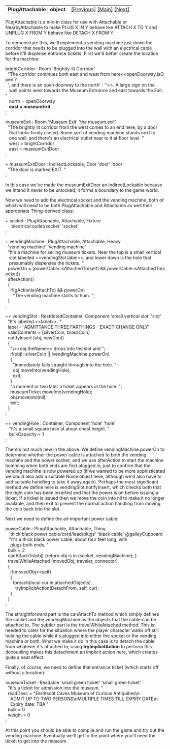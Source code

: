 <table width="100%" data-border="0" data-cellspacing="0"
data-cellpadding="3" data-bgcolor="#C0C0C0">
<colgroup>
<col style="width: 50%" />
<col style="width: 50%" />
</colgroup>
<tbody>
<tr>
<td style="text-align: left;"><strong>PlugAttachable : object<br />
</strong></td>
<td style="text-align: right;"><a
href="nearbyattachable.htm">[Previous]</a> <a
href="generalintroduction.htm">[Main]</a> <a
href="permanentattachment.htm">[Next]</a></td>
</tr>
</tbody>
</table>

  
PlugAttachable is a mix-in class for use with Attachable or
NearbyAttachable to make PLUG X IN Y behave like ATTACH X TO Y and
UNPLUG X FROM Y behave like DETACH X FROM Y.  
  
To demonstrate this, we'll implement a vending machine just down the
corridor that needs to be plugged into the wall with an electrical cable
before it'll dispense entrance tickets. First we'd better create the
location for the machine:  
  
brightCorridor : Room 'Brightly-lit Corridor'  
  "The corridor continues both east and west from here\<\<openDoorway.isOpen ?  
  ', and there is an open doorway to the north' : ''\>\>. A large sign on the  
   wall points west towards the Museum Entrance and east towards the Exit. "  
   north = openDoorway  
   **east = museumExit**  
;  
  
museumExit : Room 'Museum Exit' 'the museum exit'  
  "The brightly lit corridor from the west comes to an end here, by a door  
   that looks firmly closed. Some sort of vending machine stands next to  
   one wall, and there's an electrical outlet near to it at floor level. "  
   west = brightCorridor  
   east = museumExitDoor  
;  
  
+ museumExitDoor : IndirectLockable, Door 'door' 'door'  
  "The door is marked EXIT. "  
;  
  
In this case we've made the museumExitDoor an IndirectLockable because
we intend it never to be unlocked; it forms a boundary to the game
world.  
  
Now we need to add the electrical socket and the vending machine, both
of which will need to be both PlugAttachable and Attachable as well
their appropriate Thing-derived class:  
  
+ socket : PlugAttachable, Attachable, Fixture  
    'electrical outlet/socket' 'socket'  
;  
  
+ vendingMachine : PlugAttachable, Attachable, Heavy  
  'vending machine' 'vending machine'  
  "It's a machine for selling museum tickets. Near the top is a small vertical  
   slot labelled \<\<vendingSlot.label\>\>, and lower down is the hole that  
   presumably dispenses the tickets. "  
  powerOn = (powerCable.isAttachedTo(self) && powerCable.isAttachedTo(socket))   
  afterAction()  
  {  
    if(gActionIs(AttachTo) && powerOn)  
      "The vending machine starts to hum. ";  
  }  
;  
  
++ vendingSlot : RestrictedContainer, Component 'small vertical slot' 'slot'  
  "It's labelled \<\<label\>\>. "  
  label = 'ADMITTANCE THREE FARTHINGS - EXACT CHANGE ONLY'  
  validContents = \[silverCoin, brassCoin\]  
  notifyInsert (obj, newCont)  
  {  
    "\\\<\<obj.theName\>\> drops into the slot and ";  
    if(obj!=silverCoin \|\| !vendingMachine.powerOn)  
    {  
      "immediately falls straight through into the hole. ";  
      obj.moveInto(vendingHole);  
      exit;  
    }  
    "a moment or two later a ticket appears in the hole. ";  
    museumTicket.moveInto(vendingHole);    
    obj.moveInto(nil);  
    exit;  
  }  
;  
  
++ vendingHole : Container, Component 'hole' 'hole'  
   "It's a small square hole at about chest height. "  
   bulkCapacity = 1     
;  
  
There's not much new in the above. We define vendingMachine.powerOn to
determine whether the power cable is attached to both the vending
machine and the power socket, and we use afterAction to start the
machine humming when both ends are first plugged in, just to confirm
that the vending machine is now powered up (if we wanted to be more
sophisticated we could also add a suitable Noise object here, although
we'd also have to add suitable handling to take it away again). Perhaps
the most significant method we define here is vendingSlot.notifyInsert,
which checks both that the right coin has been inserted and that the
power is on before issuing a ticket. If a ticket is issued then we move
the coin into nil to make it no longer available, and then exit to
prevent the normal action handling from moving the coin back into the
slot.  
  
Next we need to define the all-important power cable:  
  
powerCable : PlugAttachable, Attachable, Thing   
   'thick black power cable/cord/lead/plugs' 'black cable' @galleyCupboard  
   "It's a thick black power cable, about four feet long, with  
    plugs both ends. "  
  bulk = 2   
  canAttachTo(obj) {return obj is in (socket, vendingMachine); }  
  travelWhileAttached (movedObj, traveler, connector)  
  {  
    if(movedObj==self)  
    {  
      foreach(local cur in attachedObjects)        
        tryImplicitAction(DetachFrom, self, cur);        
    }  
  }  
;  
  
The straightforward part is the canAttachTo method which simply defines
the socket and the vendingMachine as the objects that the cable can be
attached to. The subtler part is the travelWhileAttached method. This is
needed to cater for the situation where the player character walks off
still holding the cable while it's plugged into either the socket or the
vending machine or both. What we make it do in this case is to detach
the cable from whatever it's attached to; using **tryImplicitAction** to
perform this decoupling makes this detachment an implicit action here,
which creates quite a neat effect.  
  
Finally, of course, we need to define that entrance ticket (which starts
off without a location):  
  
museumTicket : Readable 'small green ticket' 'small green ticket'  
  "It's a ticket for admission into the museum. "  
  readDesc = "Eerhtsdat Caves Museum of Curious Antiquities\n  
    ADMIT UP TO TWO PERSONS\nMULTIPLE TIMES TILL EXPIRY DATE\n  
    Expiry date: TBA "  
  bulk = 0  
  weight = 0  
;  
  
At this point you should be able to compile and run the game and try out
the vending machine. Eventually we'll get to the point where you'll need
the ticket to get into the museum.  
